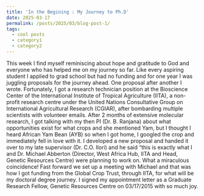```yaml
---
title: 'In the Begining : My Journey to Ph.D'
date: 2025-03-17
permalink: /posts/2025/03/blog-post-1/
tags:
  - cool posts
  - category1
  - category2
---
```


This week I find myself reminiscing about hope and gratitude to God and everyone who has helped me on my journey so far. Like every aspiring student I applied to grad school but had no funding and for one year I was juggling proposals for the journey ahead. One proposal after another I wrote. Fortunately, I got a research technician position at the Bioscience Center of the International Institute of Tropical Agriculture (IITA), a non-profit research centre under the United Nations Consultative Group on International Agricultural Research (CGIAR), after bombarding multiple scientists with volunteer emails. After 2 months of extensive molecular research, I got talking with my then PI (Dr. B. Ranjana) about what opportunities exist for what crops and she mentioned Yam, but I thought I heard African Yam Bean (AYB) so when I got home, I googled the crop and immediately fell in love with it. I developed a new proposal and handed it over to my late supervisor (Dr. C.O. Ilori) and he said “this is exactly what I and Dr. Michael Abberton (Director, West Africa Hub, IITA and Head, Genetic Resources Centre) were planning to work on. What a miraculous coincidence! Fast forward we set up a meeting with Michael and that was how I got funding from the Global Crop Trust, through IITA, for what will be my doctoral degree journey. I signed my appointment letter as a Graduate Research Fellow, Genetic Resources Centre on 03/17/2015 with so much joy. 


